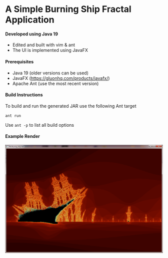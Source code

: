 # A Simple Burning Ship Fractal Application 
#### Developed using Java 19
- Edited and built with vim & ant
- The UI is implemented using JavaFX

#### Prerequisites
- Java 19 (older versions can be used)
- JavaFX (https://gluonhq.com/products/javafx/)
- Apache Ant (use the most recent version)

#### Build Instructions
To build and run the generated JAR use the following Ant target

```
ant run
```

Use `ant -p` to list all build options

#### Example Render
<img src='https://github.com/Positivedelta/Java-Burning-Ship-Fractal/blob/1ebd1f0f160291414ee0fb66398deb391b5f85c1/burning-ship.png'>
